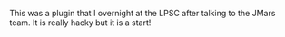 This was a plugin that I overnight at the LPSC after talking to the JMars team. It is really hacky but it is a start!

